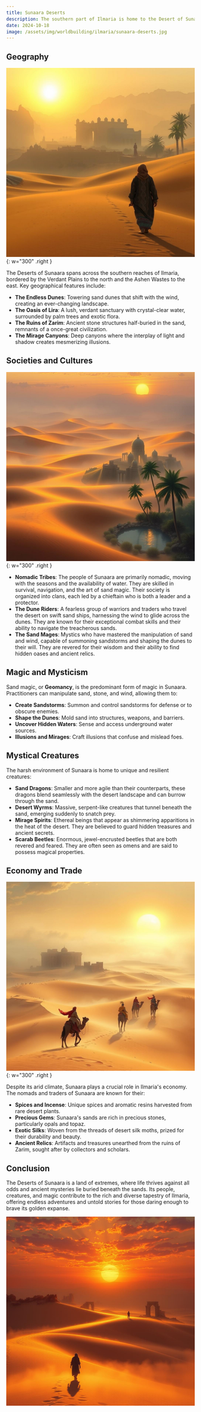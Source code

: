 ```yaml
---
title: Sunaara Deserts
description: The southern part of Ilmaria is home to the Desert of Sunaara
date: 2024-10-18
image: /assets/img/worldbuilding/ilmaria/sunaara-deserts.jpg
---
```


## Geography  

![pic 2](/assets/img/worldbuilding/ilmaria/sunaara-deserts-2.jpg){: w="300" .right }

The Deserts of Sunaara spans across the southern reaches of Ilmaria, bordered by the Verdant Plains to the north and the Ashen Wastes to the east. Key geographical features include:

- **The Endless Dunes**: Towering sand dunes that shift with the wind, creating an ever-changing landscape.
- **The Oasis of Lira**: A lush, verdant sanctuary with crystal-clear water, surrounded by palm trees and exotic flora.
- **The Ruins of Zarim**: Ancient stone structures half-buried in the sand, remnants of a once-great civilization.
- **The Mirage Canyons**: Deep canyons where the interplay of light and shadow creates mesmerizing illusions.

## Societies and Cultures

![pic 1](/assets/img/worldbuilding/ilmaria/sunaara-deserts-1.jpg){: w="300" .right }


- **Nomadic Tribes**: The people of Sunaara are primarily nomadic, moving with the seasons and the availability of water. They are skilled in survival, navigation, and the art of sand magic. Their society is organized into clans, each led by a chieftain who is both a leader and a protector.
- **The Dune Riders**: A fearless group of warriors and traders who travel the desert on swift sand ships, harnessing the wind to glide across the dunes. They are known for their exceptional combat skills and their ability to navigate the treacherous sands.
- **The Sand Mages**: Mystics who have mastered the manipulation of sand and wind, capable of summoning sandstorms and shaping the dunes to their will. They are revered for their wisdom and their ability to find hidden oases and ancient relics.

## Magic and Mysticism

Sand magic, or **Geomancy**, is the predominant form of magic in Sunaara. Practitioners can manipulate sand, stone, and wind, allowing them to:

- **Create Sandstorms**: Summon and control sandstorms for defense or to obscure enemies.
- **Shape the Dunes**: Mold sand into structures, weapons, and barriers.
- **Uncover Hidden Waters**: Sense and access underground water sources.
- **Illusions and Mirages**: Craft illusions that confuse and mislead foes.

## Mystical Creatures

The harsh environment of Sunaara is home to unique and resilient creatures:

- **Sand Dragons**: Smaller and more agile than their counterparts, these dragons blend seamlessly with the desert landscape and can burrow through the sand.
- **Desert Wyrms**: Massive, serpent-like creatures that tunnel beneath the sand, emerging suddenly to snatch prey.
- **Mirage Spirits**: Ethereal beings that appear as shimmering apparitions in the heat of the desert. They are believed to guard hidden treasures and ancient secrets.
- **Scarab Beetles**: Enormous, jewel-encrusted beetles that are both revered and feared. They are often seen as omens and are said to possess magical properties.

## Economy and Trade

![pic 3](/assets/img/worldbuilding/ilmaria/sunaara-deserts-3.jpg){: w="300" .right }

Despite its arid climate, Sunaara plays a crucial role in Ilmaria's economy. The nomads and traders of Sunaara are known for their:

- **Spices and Incense**: Unique spices and aromatic resins harvested from rare desert plants.
- **Precious Gems**: Sunaara's sands are rich in precious stones, particularly opals and topaz.
- **Exotic Silks**: Woven from the threads of desert silk moths, prized for their durability and beauty.
- **Ancient Relics**: Artifacts and treasures unearthed from the ruins of Zarim, sought after by collectors and scholars.

## Conclusion

The Deserts of Sunaara is a land of extremes, where life thrives against all odds and ancient mysteries lie buried beneath the sands. Its people, creatures, and magic contribute to the rich and diverse tapestry of Ilmaria, offering endless adventures and untold stories for those daring enough to brave its golden expanse.

![cover](/assets/img/worldbuilding/ilmaria/sunaara-deserts.jpg)

